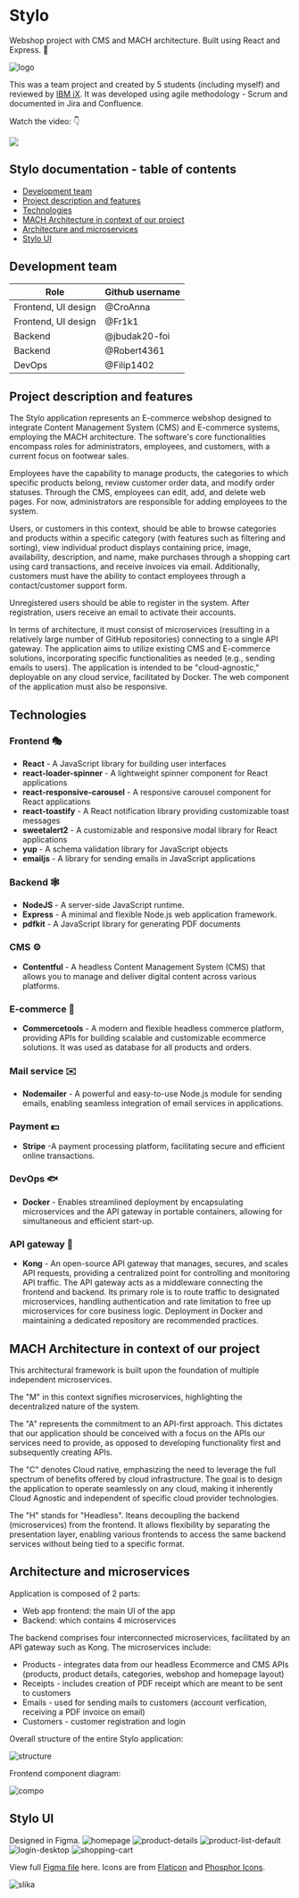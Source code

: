 # Stylo

Webshop project with CMS and MACH architecture. Built using React and Express. 🚀

![logo](https://github.com/CroAnna/Stylo/assets/90924342/0c978658-8e20-4f57-8151-a0a955515b01)


This was a team project and created by 5 students (including myself) and reviewed by <a href="https://ibmix.de/en/" target="_blank">IBM iX</a>. It was developed using agile methodology - Scrum and documented in Jira and Confluence.

<p align="center">

<p>Watch the video: 👇</p>

[<img src="https://img.youtube.com/vi/VIzjsMCsqaA/hqdefault.jpg"/>](https://youtu.be/VIzjsMCsqaA?si=7Xju6KpGcK5kkK07)

</p>


## Stylo documentation - table of contents

<ul>
  <li><a href="#devteam">Development team</a></li>
  <li><a href="#description">Project description and features</a></li>
  <li><a href="#technologies">Technologies</a></li>
  <li><a href="#mach">MACH Architecture in context of our project</a></li>
  <li><a href="#arch">Architecture and microservices</a></li>
  <li><a href="#ui">Stylo UI</a></li>
</ul>

<div id="devteam"></div>

## Development team

| Role | Github username  |  
|---|---|
| Frontend, UI design | @CroAnna  |   
| Frontend, UI design | @Fr1k1 |  
| Backend |  @jbudak20-foi  | 
| Backend |  @Robert4361 | 
| DevOps | @Filip1402   | 

<div id="description"></div>

## Project description and features


The Stylo application represents an E-commerce webshop designed to integrate Content Management System (CMS) and E-commerce systems, employing the MACH architecture. The software's core functionalities encompass roles for administrators, employees, and customers, with a current focus on footwear sales.

Employees have the capability to manage products, the categories to which specific products belong, review customer order data, and modify order statuses. Through the CMS, employees can edit, add, and delete web pages. For now, administrators are responsible for adding employees to the system.

Users, or customers in this context, should be able to browse categories and products within a specific category (with features such as filtering and sorting), view individual product displays containing price, image, availability, description, and name, make purchases through a shopping cart using card transactions, and receive invoices via email. Additionally, customers must have the ability to contact employees through a contact/customer support form.

Unregistered users should be able to register in the system. After registration, users receive an email to activate their accounts.

In terms of architecture, it must consist of microservices (resulting in a relatively large number of GitHub repositories) connecting to a single API gateway. The application aims to utilize existing CMS and E-commerce solutions, incorporating specific functionalities as needed (e.g., sending emails to users). The application is intended to be "cloud-agnostic," deployable on any cloud service, facilitated by Docker. The web component of the application must also be responsive.

<div id="technologies"></div>

## Technologies

### Frontend 🎭
- **React** - A  JavaScript library for building user interfaces
- **react-loader-spinner** - A lightweight spinner component for React applications
- **react-responsive-carousel** - A responsive carousel component for React applications
- **react-toastify** - A React notification library providing customizable toast messages
- **sweetalert2** - A customizable and responsive modal library for React applications
- **yup** - A schema validation library for JavaScript objects
- **emailjs** - A library for sending emails in JavaScript applications

### Backend 🕸️
- **NodeJS** - A server-side JavaScript runtime.
- **Express** - A minimal and flexible Node.js web application framework.
- **pdfkit** - A JavaScript library for generating PDF documents

### CMS ⚙️
- **Contentful** - A headless Content Management System (CMS) that allows you to manage and deliver digital content across various platforms.

### E-commerce 🛒
- **Commercetools** - A modern and flexible headless commerce platform, providing APIs for building scalable and customizable ecommerce solutions. It was used as database for all products and orders.

### Mail service ✉️
- **Nodemailer** - A powerful and easy-to-use Node.js module for sending emails, enabling seamless integration of email services in applications.

### Payment 💵
- **Stripe** -A payment processing platform, facilitating secure and efficient online transactions.

### DevOps 🐟
- **Docker** - Enables streamlined deployment by encapsulating microservices and the API gateway in portable containers, allowing for simultaneous and efficient start-up.

### API gateway 🛜
- **Kong** - An open-source API gateway that manages, secures, and scales API requests, providing a centralized point for controlling and monitoring API traffic.
The API gateway acts as a middleware connecting the frontend and backend. Its primary role is to route traffic to designated microservices, handling authentication and rate limitation to free up microservices for core business logic. Deployment in Docker and maintaining a dedicated repository are recommended practices.

<div id="mach"></div>

## MACH Architecture in context of our project

This architectural framework is built upon the foundation of multiple independent microservices.

The "M" in this context signifies microservices, highlighting the decentralized nature of the system.

The "A" represents the commitment to an API-first approach. This dictates that our application should be conceived with a focus on the APIs our services need to provide, as opposed to developing functionality first and subsequently creating APIs.

The "C" denotes Cloud native, emphasizing the need to leverage the full spectrum of benefits offered by cloud infrastructure. The goal is to design the application to operate seamlessly on any cloud, making it inherently Cloud Agnostic and independent of specific cloud provider technologies.

The "H" stands for "Headless".  Iteans decoupling the backend (microservices) from the frontend. It allows flexibility by separating the presentation layer, enabling various frontends to access the same backend services without being tied to a specific format.

<div id="arch"></div>

## Architecture and microservices

Application is composed of 2 parts:
<ul>
  <li> Web app frontend: the main UI of the app</li>
   <li> Backend: which contains 4 microservices</li>
</ul>

The backend comprises four interconnected microservices, facilitated by an API gateway such as Kong. The microservices include:
<ul>
  <li>    Products - integrates data from our headless Ecommerce and CMS APIs (products, product details, categories, webshop and homepage layout)</li>
  <li>    Receipts -  includes creation of PDF receipt which are meant to be sent to customers</li>
   <li>   Emails - used for sending mails to customers (account verfication, receiving a PDF invoice on email)</li>
   <li>   Customers - customer registration and login</li>
</ul>


Overall structure of the entire Stylo application:

![structure](https://github.com/CroAnna/Stylo/assets/90924342/379689d5-070c-41a6-bbcf-53a7bab82ac9)


Frontend component diagram:

![compo](https://github.com/CroAnna/Stylo/assets/90924342/bb14dbdc-0632-4362-927e-06c377aa6696)


<div id="ui"></div>

## Stylo UI

Designed in Figma. 
![homepage](https://github.com/CroAnna/Stylo/assets/90924342/ab4b58cd-923c-498b-b930-95e9c34aebef)
![product-details](https://github.com/CroAnna/Stylo/assets/90924342/8e3c8952-6b03-4606-adda-afd13172c957)
![product-list-default](https://github.com/CroAnna/Stylo/assets/90924342/ea74d593-6180-4a74-b50a-6ab4b4ee2ceb)
![login-desktop](https://github.com/CroAnna/Stylo/assets/90924342/56d31bc6-1504-40a5-9d6a-7516cc8f7889)
![shopping-cart](https://github.com/CroAnna/Stylo/assets/90924342/7391d69c-f340-4167-b9a9-5a6b7deae7cc)

View full <a href="https://www.figma.com/file/7BeMYsf9fGjBY9wMeaMKJD/AiR-projekt?type=design&node-id=0%3A1&mode=dev&t=3ZqX6vvANEHxYYxp-1">Figma file</a> here. Icons are from <a href="https://www.flaticon.com/">Flaticon</a> and <a href="https://phosphoricons.com/">Phosphor Icons</a>.

![slika](https://github.com/CroAnna/Stylo/assets/90924342/9197eb27-1a58-45f0-99ab-ba69a19ea04d)
